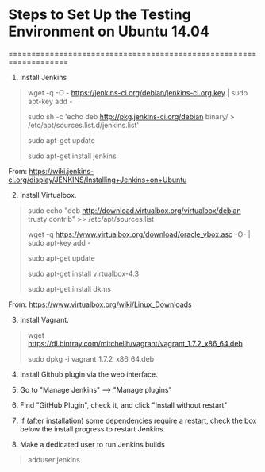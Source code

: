 # Steps to Set Up the Testing Environment on Ubuntu 14.04
===================================================================
1. Install Jenkins

> wget -q -O - https://jenkins-ci.org/debian/jenkins-ci.org.key | sudo apt-key add -
>
> sudo sh -c 'echo deb http://pkg.jenkins-ci.org/debian binary/ > /etc/apt/sources.list.d/jenkins.list'
>
> sudo apt-get update
>
> sudo apt-get install jenkins
>

From: https://wiki.jenkins-ci.org/display/JENKINS/Installing+Jenkins+on+Ubuntu

2. Install Virtualbox.

> sudo echo "deb http://download.virtualbox.org/virtualbox/debian trusty contrib" >> /etc/apt/sources.list
>
> wget -q https://www.virtualbox.org/download/oracle_vbox.asc -O- | sudo apt-key add -
>
> sudo apt-get update
>
> sudo apt-get install virtualbox-4.3
>
> sudo apt-get install dkms

From: https://www.virtualbox.org/wiki/Linux_Downloads

3. Install Vagrant.

> wget https://dl.bintray.com/mitchellh/vagrant/vagrant_1.7.2_x86_64.deb
>
> sudo dpkg -i vagrant_1.7.2_x86_64.deb

4. Install Github plugin via the web interface.
  1. Go to "Manage Jenkins" --> "Manage plugins"
  2. Find "GitHub Plugin", check it, and click "Install without restart"
  3. If (after installation) some dependencies require a restart, check the box below the install progress to restart Jenkins.

5. Make a dedicated user to run Jenkins builds

> adduser jenkins
